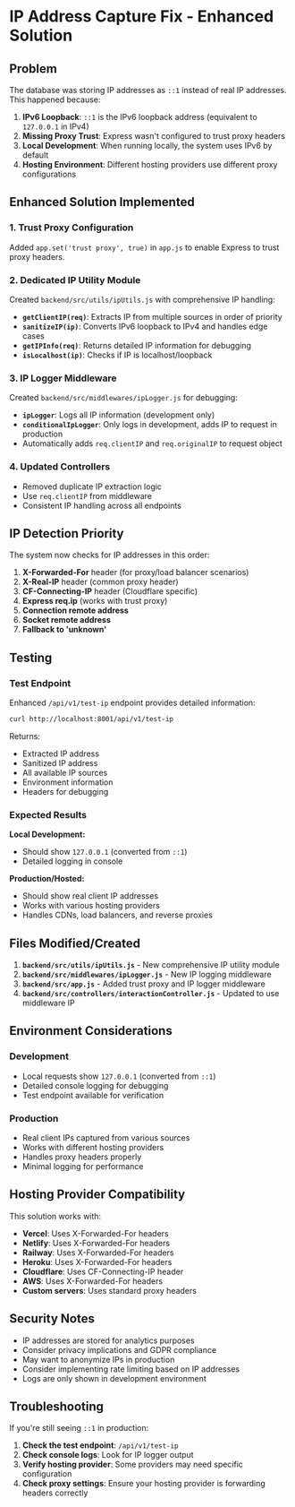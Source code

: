 # IP Address Capture Fix - Enhanced Solution

## Problem
The database was storing IP addresses as `::1` instead of real IP addresses. This happened because:

1. **IPv6 Loopback**: `::1` is the IPv6 loopback address (equivalent to `127.0.0.1` in IPv4)
2. **Missing Proxy Trust**: Express wasn't configured to trust proxy headers
3. **Local Development**: When running locally, the system uses IPv6 by default
4. **Hosting Environment**: Different hosting providers use different proxy configurations

## Enhanced Solution Implemented

### 1. Trust Proxy Configuration
Added `app.set('trust proxy', true)` in `app.js` to enable Express to trust proxy headers.

### 2. Dedicated IP Utility Module
Created `backend/src/utils/ipUtils.js` with comprehensive IP handling:

- **`getClientIP(req)`**: Extracts IP from multiple sources in order of priority
- **`sanitizeIP(ip)`**: Converts IPv6 loopback to IPv4 and handles edge cases
- **`getIPInfo(req)`**: Returns detailed IP information for debugging
- **`isLocalhost(ip)`**: Checks if IP is localhost/loopback

### 3. IP Logger Middleware
Created `backend/src/middlewares/ipLogger.js` for debugging:

- **`ipLogger`**: Logs all IP information (development only)
- **`conditionalIpLogger`**: Only logs in development, adds IP to request in production
- Automatically adds `req.clientIP` and `req.originalIP` to request object

### 4. Updated Controllers
- Removed duplicate IP extraction logic
- Use `req.clientIP` from middleware
- Consistent IP handling across all endpoints

## IP Detection Priority

The system now checks for IP addresses in this order:

1. **X-Forwarded-For** header (for proxy/load balancer scenarios)
2. **X-Real-IP** header (common proxy header)
3. **CF-Connecting-IP** header (Cloudflare specific)
4. **Express req.ip** (works with trust proxy)
5. **Connection remote address**
6. **Socket remote address**
7. **Fallback to 'unknown'**

## Testing

### Test Endpoint
Enhanced `/api/v1/test-ip` endpoint provides detailed information:

```bash
curl http://localhost:8001/api/v1/test-ip
```

Returns:
- Extracted IP address
- Sanitized IP address
- All available IP sources
- Environment information
- Headers for debugging

### Expected Results

**Local Development:**
- Should show `127.0.0.1` (converted from `::1`)
- Detailed logging in console

**Production/Hosted:**
- Should show real client IP addresses
- Works with various hosting providers
- Handles CDNs, load balancers, and reverse proxies

## Files Modified/Created

1. **`backend/src/utils/ipUtils.js`** - New comprehensive IP utility module
2. **`backend/src/middlewares/ipLogger.js`** - New IP logging middleware
3. **`backend/src/app.js`** - Added trust proxy and IP logger middleware
4. **`backend/src/controllers/interactionController.js`** - Updated to use middleware IP

## Environment Considerations

### Development
- Local requests show `127.0.0.1` (converted from `::1`)
- Detailed console logging for debugging
- Test endpoint available for verification

### Production
- Real client IPs captured from various sources
- Works with different hosting providers
- Handles proxy headers properly
- Minimal logging for performance

## Hosting Provider Compatibility

This solution works with:
- **Vercel**: Uses X-Forwarded-For headers
- **Netlify**: Uses X-Forwarded-For headers
- **Railway**: Uses X-Forwarded-For headers
- **Heroku**: Uses X-Forwarded-For headers
- **Cloudflare**: Uses CF-Connecting-IP header
- **AWS**: Uses X-Forwarded-For headers
- **Custom servers**: Uses standard proxy headers

## Security Notes

- IP addresses are stored for analytics purposes
- Consider privacy implications and GDPR compliance
- May want to anonymize IPs in production
- Consider implementing rate limiting based on IP addresses
- Logs are only shown in development environment

## Troubleshooting

If you're still seeing `::1` in production:

1. **Check the test endpoint**: `/api/v1/test-ip`
2. **Check console logs**: Look for IP logger output
3. **Verify hosting provider**: Some providers may need specific configuration
4. **Check proxy settings**: Ensure your hosting provider is forwarding headers correctly 